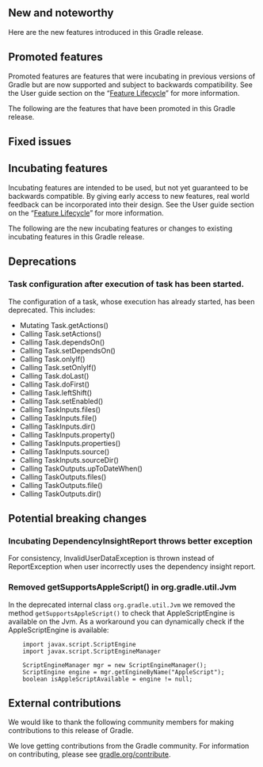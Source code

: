 ## New and noteworthy

Here are the new features introduced in this Gradle release.

<!--
### Example new and noteworthy
-->

## Promoted features

Promoted features are features that were incubating in previous versions of Gradle but are now supported and subject to backwards compatibility.
See the User guide section on the “[Feature Lifecycle](userguide/feature_lifecycle.html)” for more information.

The following are the features that have been promoted in this Gradle release.

<!--
### Example promoted
-->

## Fixed issues

## Incubating features

Incubating features are intended to be used, but not yet guaranteed to be backwards compatible.
By giving early access to new features, real world feedback can be incorporated into their design.
See the User guide section on the “[Feature Lifecycle](userguide/feature_lifecycle.html)” for more information.

The following are the new incubating features or changes to existing incubating features in this Gradle release.

<!--
### Example incubating feature
-->

## Deprecations

### Task configuration after execution of task has been started.

The configuration of a task, whose execution has already started, has been deprecated. This includes:

* Mutating Task.getActions()
* Calling Task.setActions()
* Calling Task.dependsOn()
* Calling Task.setDependsOn()
* Calling Task.onlyIf()
* Calling Task.setOnlyIf()
* Calling Task.doLast()
* Calling Task.doFirst()
* Calling Task.leftShift()
* Calling Task.setEnabled()
* Calling TaskInputs.files()
* Calling TaskInputs.file()
* Calling TaskInputs.dir()
* Calling TaskInputs.property()
* Calling TaskInputs.properties()
* Calling TaskInputs.source()
* Calling TaskInputs.sourceDir()
* Calling TaskOutputs.upToDateWhen()
* Calling TaskOutputs.files()
* Calling TaskOutputs.file()
* Calling TaskOutputs.dir()

## Potential breaking changes

### Incubating DependencyInsightReport throws better exception

For consistency, InvalidUserDataException is thrown instead of ReportException when user incorrectly uses the dependency insight report.

### Removed getSupportsAppleScript() in org.gradle.util.Jvm

In the deprecated internal class `org.gradle.util.Jvm` we removed the method `getSupportsAppleScript()` to check that AppleScriptEngine is available on the Jvm.
As a workaround you can dynamically check if the AppleScriptEngine is available:

        import javax.script.ScriptEngine
        import javax.script.ScriptEngineManager

        ScriptEngineManager mgr = new ScriptEngineManager();
        ScriptEngine engine = mgr.getEngineByName("AppleScript");
        boolean isAppleScriptAvailable = engine != null;


## External contributions

We would like to thank the following community members for making contributions to this release of Gradle.

<!--
* Some Person - fixed some issue (GRADLE-1234)
-->

We love getting contributions from the Gradle community. For information on contributing, please see [gradle.org/contribute](http://gradle.org/contribute).